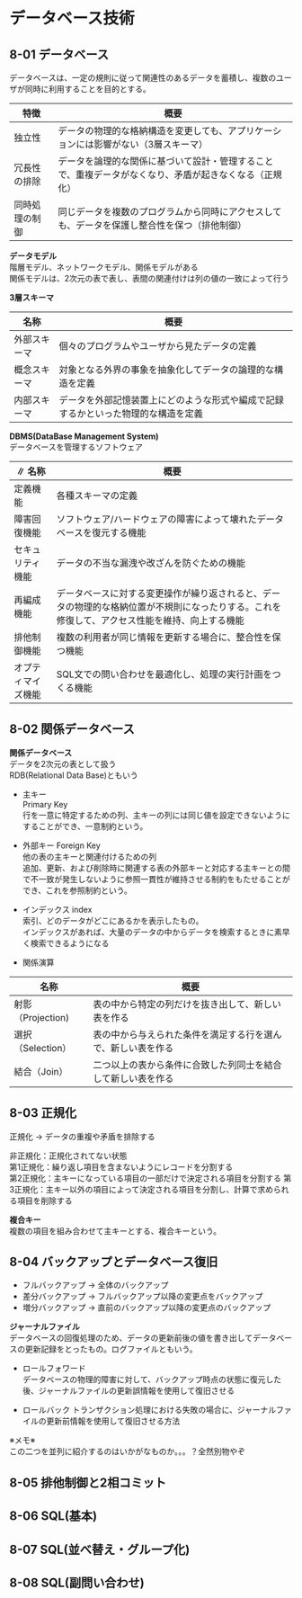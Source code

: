 # データベース技術

## 8-01 データベース

データベースは、一定の規則に従って関連性のあるデータを蓄積し、複数のユーザが同時に利用することを目的とする。

| 特徴 | 概要 |
| - | - |
| 独立性 | データの物理的な格納構造を変更しても、アプリケーションには影響がない（3層スキーマ） |
| 冗長性の排除 | データを論理的な関係に基づいて設計・管理することで、重複データがなくなり、矛盾が起きなくなる（正規化） |
| 同時処理の制御 | 同じデータを複数のプログラムから同時にアクセスしても、データを保護し整合性を保つ（排他制御） |

**データモデル**  
階層モデル、ネットワークモデル、関係モデルがある  
関係モデルは、2次元の表で表し、表間の関連付けは列の値の一致によって行う

**3層スキーマ**  

| 名称 | 概要 |
| - | - |
| 外部スキーマ | 個々のプログラムやユーザから見たデータの定義 |
| 概念スキーマ | 対象となる外界の事象を抽象化してデータの論理的な構造を定義 |
| 内部スキーマ | データを外部記憶装置上にどのような形式や編成で記録するかといった物理的な構造を定義 |

**DBMS(DataBase Management System)**  
データベースを管理するソフトウェア

∥ 名称 | 概要 |
| - | - |
| 定義機能 | 各種スキーマの定義 |
| 障害回復機能 | ソフトウェア/ハードウェアの障害によって壊れたデータベースを復元する機能 |
| セキュリティ機能 | データの不当な漏洩や改ざんを防ぐための機能 |
| 再編成機能 | データベースに対する変更操作が繰り返されると、データの物理的な格納位置が不規則になったりする。これを修復して、アクセス性能を維持、向上する機能 |
| 排他制御機能 | 複数の利用者が同じ情報を更新する場合に、整合性を保つ機能 |
| オプティマイズ機能 | SQL文での問い合わせを最適化し、処理の実行計画をつくる機能 |

## 8-02 関係データベース

**関係データベース**  
データを2次元の表として扱う  
RDB(Relational Data Base)ともいう  

* 主キー  
  Primary Key  
  行を一意に特定するための列、主キーの列には同じ値を設定できないようにすることができ、一意制約という。  

* 外部キー
  Foreign Key  
  他の表の主キーと関連付けるための列  
  追加、更新、および削除時に関連する表の外部キーと対応する主キーとの間で不一致が発生しないように参照一貫性が維持させる制約をもたせることができ、これを参照制約という。

* インデックス
  index  
  索引、どのデータがどこにあるかを表示したもの。  
  インデックスがあれば、大量のデータの中からデータを検索するときに素早く検索できるようになる

* 関係演算  
  
| 名称 | 概要 |
| - | - |
| 射影（Projection) | 表の中から特定の列だけを抜き出して、新しい表を作る |
| 選択（Selection） | 表の中から与えられた条件を満足する行を選んで、新しい表を作る |
| 結合（Join） | 二つ以上の表から条件に合致した列同士を結合して新しい表を作る |

## 8-03 正規化

正規化 → データの重複や矛盾を排除する

非正規化：正規化されてない状態  
第1正規化：繰り返し項目を含まないようにレコードを分割する  
第2正規化：主キーになっている項目の一部だけで決定される項目を分割する
第3正規化：主キー以外の項目によって決定される項目を分割し、計算で求められる項目を削除する

**複合キー**  
複数の項目を組み合わせて主キーとする、複合キーという。

## 8-04 バックアップとデータベース復旧

* フルバックアップ → 全体のバックアップ
* 差分バックアップ → フルバックアップ以降の変更点をバックアップ
* 増分バックアップ → 直前のバックアップ以降の変更点のバックアップ

**ジャーナルファイル**  
データベースの回復処理のため、データの更新前後の値を書き出してデータベースの更新記録をとったもの。ログファイルともいう。

* ロールフォワード  
  データベースの物理的障害に対して、バックアップ時点の状態に復元した後、ジャーナルファイルの更新誤情報を使用して復旧させる

* ロールバック
  トランザクション処理における失敗の場合に、ジャーナルファイルの更新前情報を使用して復旧させる方法

※メモ※  
この二つを並列に紹介するのはいかがなものか。。。？全然別物やぞ


## 8-05 排他制御と2相コミット

## 8-06 SQL(基本)

## 8-07 SQL(並べ替え・グループ化)

## 8-08 SQL(副問い合わせ)
